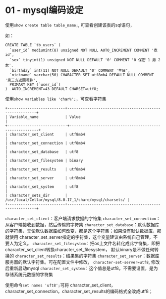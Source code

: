 # 01 - mysql编码设定


使用`show create table table_name;`, 可查看创建该表的sql语句，

如：
```mysql
CREATE TABLE `tb_users` (
  `user_id` mediumint(8) unsigned NOT NULL AUTO_INCREMENT COMMENT '表id',
  `sex` tinyint(1) unsigned NOT NULL DEFAULT '0' COMMENT '0 保密 1 男 2 女',
  `birthday` int(11) NOT NULL DEFAULT '0' COMMENT '生日',
  `nickname` varchar(50) CHARACTER SET utf8mb4 DEFAULT NULL COMMENT '第三方返回昵称',
  PRIMARY KEY (`user_id`)
)  AUTO_INCREMENT=43 DEFAULT CHARSET=utf8;
```


使用`show variables like 'char%';`，可查看字符集

```
+--------------------------+--------------------------------------------------------+
| Variable_name            | Value                                                  |
+--------------------------·+--------------------------------------------------------+
| character_set_client     | utf8mb4                                                |
| character_set_connection | utf8mb4                                                |
| character_set_database   | utf8                                                   |
| character_set_filesystem | binary                                                 |
| character_set_results    | utf8mb4                                                |
| character_set_server     | utf8mb4                                                |
| character_set_system     | utf8                                                   |
| character_sets_dir       | /usr/local/Cellar/mysql/8.0.17_1/share/mysql/charsets/ |
+--------------------------+--------------------------------------------------------+
```

`character_set_client`：客户端请求数据的字符集
`character_set_connection`：从客户端接收到数据，然后传输的字符集
`character_set_database`：默认数据库的字符集，无论默认数据库如何改变，都是这个字符集；如果没有默认数据库，那就使用 character_set_server指定的字符集，这个变量建议由系统自己管理，不要人为定义。
`character_set_filesystem`：把os上文件名转化成此字符集，即把 character_set_client转换character_set_filesystem， 默认binary是不做任何转换的
`character_set_results`：结果集的字符集
`character_set_server`：数据库服务器的默认字符集。可在配置文件中修改， 
`character-set-server=utf8`, 修改后重新启动mysql
`character_set_system`：这个值总是utf8，不需要设置，是为存储系统元数据的字符集


 使用命令`set names 'uft8';`可将 character_set_client，character_set_connection，character_set_results的编码格式全改成utf8；            